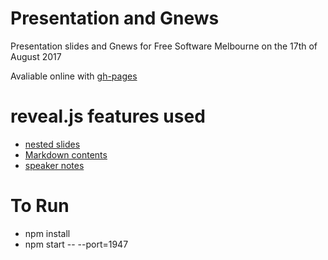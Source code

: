 






# Presentation and Gnews

Presentation slides and Gnews for Free Software Melbourne on the 17th of August 2017

Avaliable online with [gh-pages](https://free-software-melbourne.github.io/Gnews-2017-August/)


# reveal.js features used
- [nested slides](https://github.com/hakimel/reveal.js#markup)
- [Markdown contents](https://github.com/hakimel/reveal.js#markdown)
- [speaker notes](https://github.com/hakimel/reveal.js#speaker-notes)



# To Run
- npm install
- npm start -- --port=1947




